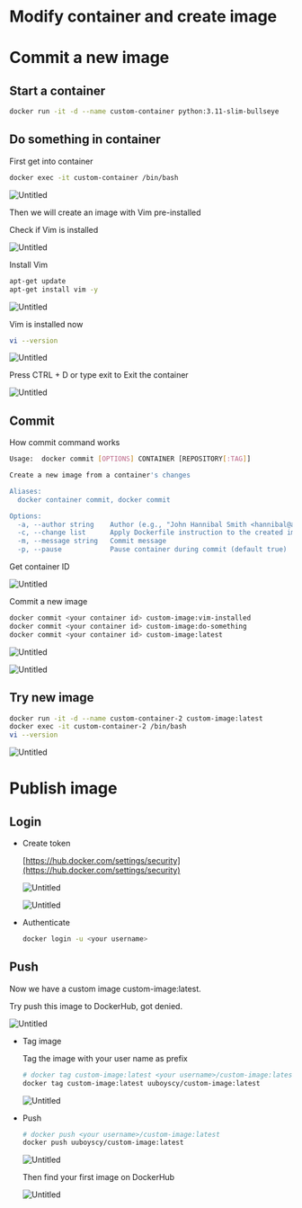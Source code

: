 # Modify container and create image

# Commit a new image

## Start a container

```bash
docker run -it -d --name custom-container python:3.11-slim-bullseye
```

## Do something **in container**

First get into container

```bash
docker exec -it custom-container /bin/bash
```

![Untitled](Modify%20container%20and%20create%20image%20e7914f6ae361484c97000cecab4e999b/Untitled.png)

Then we will create an image with Vim pre-installed

Check if Vim is installed

![Untitled](Modify%20container%20and%20create%20image%20e7914f6ae361484c97000cecab4e999b/Untitled%201.png)

Install Vim

```bash
apt-get update
apt-get install vim -y
```

![Untitled](Modify%20container%20and%20create%20image%20e7914f6ae361484c97000cecab4e999b/Untitled%202.png)

Vim is installed now

```bash
vi --version
```

![Untitled](Modify%20container%20and%20create%20image%20e7914f6ae361484c97000cecab4e999b/Untitled%203.png)

Press CTRL + D or type exit to Exit the container

![Untitled](Modify%20container%20and%20create%20image%20e7914f6ae361484c97000cecab4e999b/Untitled%204.png)

## Commit

How commit command works

```bash
Usage:  docker commit [OPTIONS] CONTAINER [REPOSITORY[:TAG]]

Create a new image from a container's changes

Aliases:
  docker container commit, docker commit

Options:
  -a, --author string    Author (e.g., "John Hannibal Smith <hannibal@a-team.com>")
  -c, --change list      Apply Dockerfile instruction to the created image
  -m, --message string   Commit message
  -p, --pause            Pause container during commit (default true)
```

Get container ID

![Untitled](Modify%20container%20and%20create%20image%20e7914f6ae361484c97000cecab4e999b/Untitled%205.png)

Commit a new image

```bash
docker commit <your container id> custom-image:vim-installed
docker commit <your container id> custom-image:do-something
docker commit <your container id> custom-image:latest
```

![Untitled](Modify%20container%20and%20create%20image%20e7914f6ae361484c97000cecab4e999b/Untitled%206.png)

![Untitled](Modify%20container%20and%20create%20image%20e7914f6ae361484c97000cecab4e999b/Untitled%207.png)

## Try new image

```bash
docker run -it -d --name custom-container-2 custom-image:latest
docker exec -it custom-container-2 /bin/bash
vi --version
```

![Untitled](Modify%20container%20and%20create%20image%20e7914f6ae361484c97000cecab4e999b/Untitled%208.png)

# Publish image

## Login

- Create token
    
    [https://hub.docker.com/settings/security](https://hub.docker.com/settings/security)
    
    ![Untitled](Modify%20container%20and%20create%20image%20e7914f6ae361484c97000cecab4e999b/Untitled%209.png)
    
    ![Untitled](Modify%20container%20and%20create%20image%20e7914f6ae361484c97000cecab4e999b/Untitled%2010.png)
    
- Authenticate
    
    ```bash
    docker login -u <your username>
    ```
    

## Push

Now we have a custom image custom-image:latest.

Try push this image to DockerHub, got denied.

![Untitled](Modify%20container%20and%20create%20image%20e7914f6ae361484c97000cecab4e999b/Untitled%2011.png)

- Tag image
    
    Tag the image with your user name as prefix
    
    ```bash
    # docker tag custom-image:latest <your username>/custom-image:latest
    docker tag custom-image:latest uuboyscy/custom-image:latest
    ```
    
    ![Untitled](Modify%20container%20and%20create%20image%20e7914f6ae361484c97000cecab4e999b/Untitled%2012.png)
    
- Push
    
    ```bash
    # docker push <your username>/custom-image:latest
    docker push uuboyscy/custom-image:latest
    ```
    
    ![Untitled](Modify%20container%20and%20create%20image%20e7914f6ae361484c97000cecab4e999b/Untitled%2013.png)
    
    Then find your first image on DockerHub
    
    ![Untitled](Modify%20container%20and%20create%20image%20e7914f6ae361484c97000cecab4e999b/Untitled%2014.png)